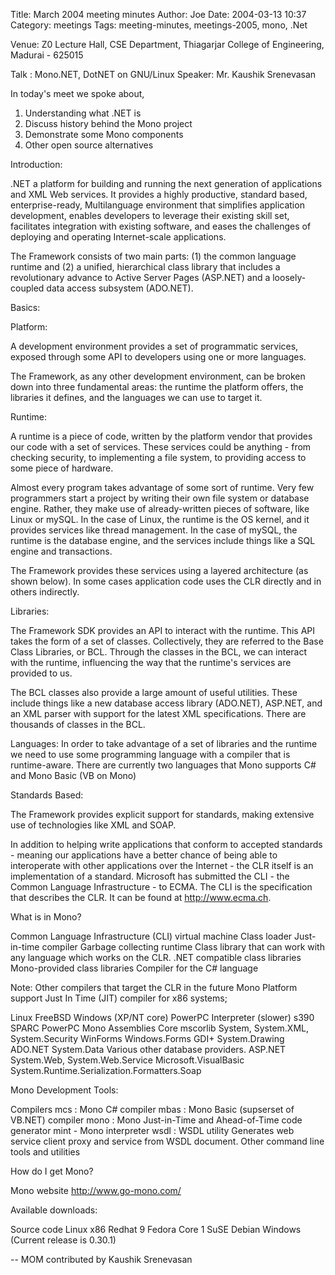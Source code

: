 Title: March 2004 meeting minutes
Author: Joe
Date: 2004-03-13 10:37
Category: meetings
Tags: meeting-minutes, meetings-2005, mono, .Net


Venue: Z0 Lecture Hall,
CSE Department,
Thiagarjar College of Engineering,
Madurai - 625015

Talk : Mono.NET, DotNET on GNU/Linux
Speaker: Mr. Kaushik Srenevasan

In today's meet we spoke about,

1. Understanding what .NET is
2. Discuss history behind the Mono project
3. Demonstrate some Mono components
4. Other open source alternatives

Introduction:

.NET a platform for building and running the next generation of applications and XML Web services. It provides a highly productive, standard based, enterprise-ready, Multilanguage environment that simplifies application development, enables developers to leverage their existing skill set, facilitates integration with existing software, and eases the challenges of deploying and operating Internet-scale applications.

The Framework consists of two main parts: (1) the common language runtime and (2) a unified, hierarchical class library that includes a revolutionary advance to Active Server Pages (ASP.NET) and a loosely-coupled data access subsystem (ADO.NET).

Basics:

Platform:

A development environment provides a set of programmatic services, exposed through some API to developers using one or more languages.

The Framework, as any other development environment, can be broken down into three fundamental areas: the runtime the platform offers, the libraries it defines, and the languages we can use to target it.

Runtime:

A runtime is a piece of code, written by the platform vendor that provides our code with a set of services. These services could be anything - from checking security, to implementing a file system, to providing access to some piece of hardware.

Almost every program takes advantage of some sort of runtime. Very few programmers start a project by writing their own file system or database engine. Rather, they make use of already-written pieces of software, like Linux or mySQL. In the case of Linux, the runtime is the OS kernel, and it provides services like thread management. In the case of mySQL, the runtime is the database engine, and the services include things like a SQL engine and transactions.

The Framework provides these services using a layered architecture (as shown below). In some cases application code uses the CLR directly and in others indirectly.

Libraries:

The Framework SDK provides an API to interact with the runtime. This API takes the form of a set of classes. Collectively, they are referred to the Base Class Libraries, or BCL. Through the classes in the BCL, we can interact with the runtime, influencing the way that the runtime's services are provided to us.

The BCL classes also provide a large amount of useful utilities. These include things like a new database access library (ADO.NET), ASP.NET, and an XML parser with support for the latest XML specifications. There are thousands of classes in the BCL.

Languages: In order to take advantage of a set of libraries and the runtime we need to use some programming language with a compiler that is runtime-aware. There are currently two languages that Mono supports C# and Mono Basic (VB on Mono)

Standards Based:

The Framework provides explicit support for standards, making extensive use of technologies like XML and SOAP.

In addition to helping write applications that conform to accepted standards - meaning our applications have a better chance of being able to interoperate with other applications over the Internet - the CLR itself is an implementation of a standard. Microsoft has submitted the CLI - the Common Language Infrastructure - to ECMA. The CLI is the specification that describes the CLR. It can be found at http://www.ecma.ch.

What is in Mono?

Common Language Infrastructure (CLI) virtual machine
Class loader
Just-in-time compiler
Garbage collecting runtime
Class library that can work with any language which works on the CLR.
.NET compatible class libraries
Mono-provided class libraries
Compiler for the C# language

Note: Other compilers that target the CLR in the future Mono Platform support Just In Time (JIT) compiler for x86 systems;

Linux
FreeBSD
Windows (XP/NT core)
PowerPC
Interpreter (slower)
s390
SPARC
PowerPC
Mono Assemblies
Core
mscorlib
System, System.XML, System.Security
WinForms
Windows.Forms
GDI+
System.Drawing
ADO.NET
System.Data
Various other database providers.
ASP.NET
System.Web, System.Web.Service
Microsoft.VisualBasic
System.Runtime.Serialization.Formatters.Soap

Mono Development Tools:

Compilers
mcs : Mono C# compiler
mbas : Mono Basic (supserset of VB.NET) compiler
mono : Mono Just-in-Time and Ahead-of-Time code generator
mint - Mono interpreter
wsdl : WSDL utility
Generates web service client proxy and service from WSDL document.
Other command line tools and utilities

How do I get Mono?

Mono website
http://www.go-mono.com/

Available downloads:

Source code
Linux x86
Redhat 9
Fedora Core 1
SuSE
Debian
Windows
(Current release is 0.30.1)

--
MOM contributed by Kaushik Srenevasan
